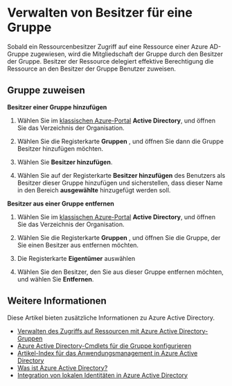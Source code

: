 
<properties
    pageTitle="Nächste Schritte für Gruppen Verwaltung | Microsoft Azure"
    description="Wie Advanced-für die Verwaltung von Sicherheitsgruppen und wie diese Gruppen zum Verwalten des Zugriffs auf eine Ressource."
    services="active-directory"
    documentationCenter=""
    authors="curtand"
    manager="femila"
    editor=""/>

<tags
    ms.service="active-directory"
    ms.workload="identity"
    ms.tgt_pltfrm="na"
    ms.devlang="na"
    ms.topic="article"
    ms.date="09/22/2016"
    ms.author="curtand"/>

# <a name="managing-owners-for-a-group"></a>Verwalten von Besitzer für eine Gruppe
Sobald ein Ressourcenbesitzer Zugriff auf eine Ressource einer Azure AD-Gruppe zugewiesen, wird die Mitgliedschaft der Gruppe durch den Besitzer der Gruppe. Besitzer der Ressource delegiert effektive Berechtigung die Ressource an den Besitzer der Gruppe Benutzer zuweisen.

## <a name="assigning-group-ownership"></a>Gruppe zuweisen

**Besitzer einer Gruppe hinzufügen**

1. Wählen Sie im [klassischen Azure-Portal](https://manage.windowsazure.com) **Active Directory**, und öffnen Sie das Verzeichnis der Organisation.

2. Wählen Sie die Registerkarte **Gruppen** , und öffnen Sie dann die Gruppe Besitzer hinzufügen möchten.

3. Wählen Sie **Besitzer hinzufügen**.

4. Wählen Sie auf der Registerkarte **Besitzer hinzufügen** des Benutzers als Besitzer dieser Gruppe hinzufügen und sicherstellen, dass dieser Name in den Bereich **ausgewählte** hinzugefügt werden soll.


**Besitzer aus einer Gruppe entfernen**

1. Wählen Sie im [klassischen Azure-Portal](https://manage.windowsazure.com) **Active Directory**, und öffnen Sie das Verzeichnis der Organisation.

2. Wählen Sie die Registerkarte **Gruppen** , und öffnen Sie die Gruppe, der Sie einen Besitzer aus entfernen möchten.

4. Die Registerkarte **Eigentümer** auswählen

5. Wählen Sie den Besitzer, den Sie aus dieser Gruppe entfernen möchten, und wählen Sie **Entfernen**.

## <a name="additional-information"></a>Weitere Informationen

Diese Artikel bieten zusätzliche Informationen zu Azure Active Directory.

* [Verwalten des Zugriffs auf Ressourcen mit Azure Active Directory-Gruppen](active-directory-manage-groups.md)
* [Azure Active Directory-Cmdlets für die Gruppe konfigurieren](active-directory-accessmanagement-groups-settings-cmdlets.md)
* [Artikel-Index für das Anwendungsmanagement in Azure Active Directory](active-directory-apps-index.md)
* [Was ist Azure Active Directory?](active-directory-whatis.md)
* [Integration von lokalen Identitäten in Azure Active Directory](active-directory-aadconnect.md)
